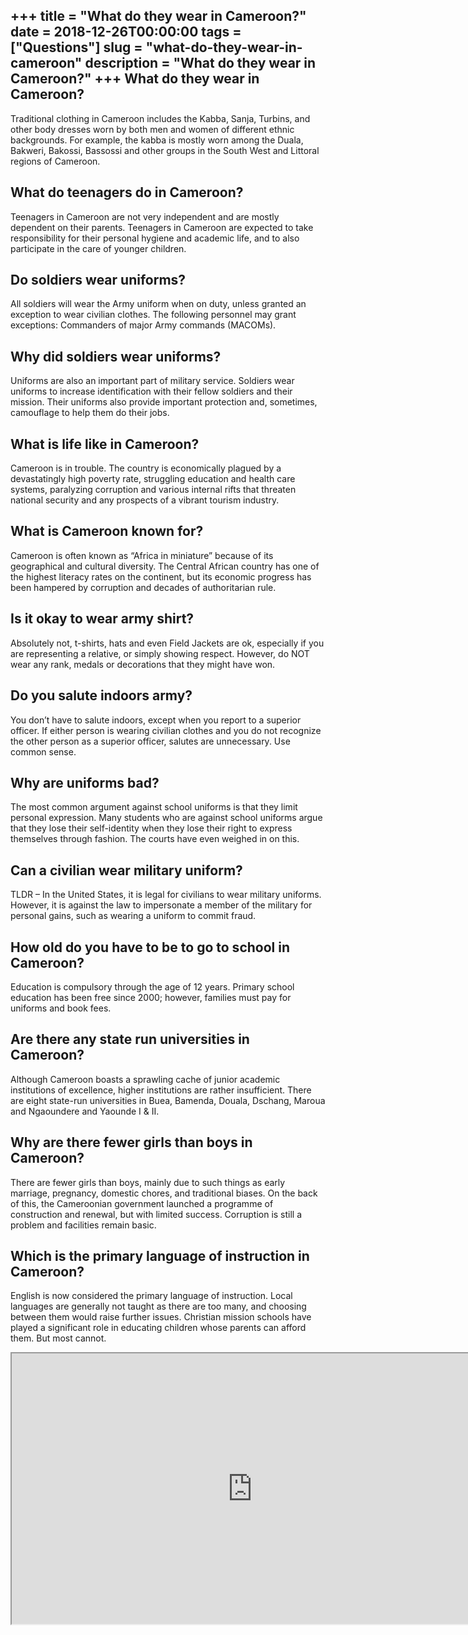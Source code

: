 +++
title = "What do they wear in Cameroon?"
date = 2018-12-26T00:00:00
tags = ["Questions"]
slug = "what-do-they-wear-in-cameroon"
description = "What do they wear in Cameroon?"
+++
What do they wear in Cameroon?
------------------------------

Traditional clothing in Cameroon includes the Kabba, Sanja, Turbins, and other body dresses worn by both men and women of different ethnic backgrounds. For example, the kabba is mostly worn among the Duala, Bakweri, Bakossi, Bassossi and other groups in the South West and Littoral regions of Cameroon.

What do teenagers do in Cameroon?
---------------------------------

Teenagers in Cameroon are not very independent and are mostly dependent on their parents. Teenagers in Cameroon are expected to take responsibility for their personal hygiene and academic life, and to also participate in the care of younger children.

Do soldiers wear uniforms?
--------------------------

All soldiers will wear the Army uniform when on duty, unless granted an exception to wear civilian clothes. The following personnel may grant exceptions: Commanders of major Army commands (MACOMs).

Why did soldiers wear uniforms?
-------------------------------

Uniforms are also an important part of military service. Soldiers wear uniforms to increase identification with their fellow soldiers and their mission. Their uniforms also provide important protection and, sometimes, camouflage to help them do their jobs.

What is life like in Cameroon?
------------------------------

Cameroon is in trouble. The country is economically plagued by a devastatingly high poverty rate, struggling education and health care systems, paralyzing corruption and various internal rifts that threaten national security and any prospects of a vibrant tourism industry.

What is Cameroon known for?
---------------------------

Cameroon is often known as “Africa in miniature” because of its geographical and cultural diversity. The Central African country has one of the highest literacy rates on the continent, but its economic progress has been hampered by corruption and decades of authoritarian rule.

Is it okay to wear army shirt?
------------------------------

Absolutely not, t-shirts, hats and even Field Jackets are ok, especially if you are representing a relative, or simply showing respect. However, do NOT wear any rank, medals or decorations that they might have won.

Do you salute indoors army?
---------------------------

You don’t have to salute indoors, except when you report to a superior officer. If either person is wearing civilian clothes and you do not recognize the other person as a superior officer, salutes are unnecessary. Use common sense.

Why are uniforms bad?
---------------------

The most common argument against school uniforms is that they limit personal expression. Many students who are against school uniforms argue that they lose their self-identity when they lose their right to express themselves through fashion. The courts have even weighed in on this.

Can a civilian wear military uniform?
-------------------------------------

TLDR – In the United States, it is legal for civilians to wear military uniforms. However, it is against the law to impersonate a member of the military for personal gains, such as wearing a uniform to commit fraud.

How old do you have to be to go to school in Cameroon?
------------------------------------------------------

Education is compulsory through the age of 12 years. Primary school education has been free since 2000; however, families must pay for uniforms and book fees.

Are there any state run universities in Cameroon?
-------------------------------------------------

Although Cameroon boasts a sprawling cache of junior academic institutions of excellence, higher institutions are rather insufficient. There are eight state-run universities in Buea, Bamenda, Douala, Dschang, Maroua and Ngaoundere and Yaounde I &amp; II.

Why are there fewer girls than boys in Cameroon?
------------------------------------------------

There are fewer girls than boys, mainly due to such things as early marriage, pregnancy, domestic chores, and traditional biases. On the back of this, the Cameroonian government launched a programme of construction and renewal, but with limited success. Corruption is still a problem and facilities remain basic.

Which is the primary language of instruction in Cameroon?
---------------------------------------------------------

English is now considered the primary language of instruction. Local languages are generally not taught as there are too many, and choosing between them would raise further issues. Christian mission schools have played a significant role in educating children whose parents can afford them. But most cannot.

<iframe allow="accelerometer; autoplay; clipboard-write; encrypted-media; gyroscope; picture-in-picture" allowfullscreen="" class="__youtube_prefs__  epyt-is-override  no-lazyload" data-no-lazy="1" data-origheight="433" data-origwidth="770" data-skipgform_ajax_framebjll="" height="433" id="_ytid_88573" loading="lazy" src="https://www.youtube.com/embed/XbnLkc6r3yc?enablejsapi=1&autoplay=0&cc_load_policy=0&cc_lang_pref=&iv_load_policy=1&loop=0&modestbranding=0&rel=1&fs=1&playsinline=0&autohide=2&theme=dark&color=red&controls=1&" title="YouTube player" width="770"></iframe>